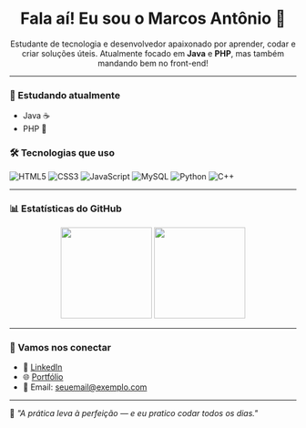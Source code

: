 <h1 align="center">Fala aí! Eu sou o Marcos Antônio 👋</h1>

<p align="center">
Estudante de tecnologia e desenvolvedor apaixonado por aprender, codar e criar soluções úteis.  
Atualmente focado em <strong>Java</strong> e <strong>PHP</strong>, mas também mandando bem no front-end!
</p>

---

### 🧠 Estudando atualmente
- Java ☕
- PHP 🐘

### 🛠️ Tecnologias que uso
![HTML5](https://img.shields.io/badge/HTML5-E34F26?style=flat&logo=html5&logoColor=fff)
![CSS3](https://img.shields.io/badge/CSS3-1572B6?style=flat&logo=css3&logoColor=fff)
![JavaScript](https://img.shields.io/badge/JavaScript-F7DF1E?style=flat&logo=javascript&logoColor=000)
![MySQL](https://img.shields.io/badge/MySQL-4479A1?style=flat&logo=mysql&logoColor=fff)
![Python](https://img.shields.io/badge/Python-3776AB?style=flat&logo=python&logoColor=fff)
![C++](https://img.shields.io/badge/C++-00599C?style=flat&logo=cplusplus&logoColor=fff)

---

### 📊 Estatísticas do GitHub

<div align="center">
  <img height="160px" src="https://github-readme-stats.vercel.app/api?username=Marcosantonioss&show_icons=true&theme=tokyonight" />
  <img height="160px" src="https://github-readme-stats.vercel.app/api/top-langs/?username=Marcosantonioss&layout=compact&theme=tokyonight" />
</div>

---

### 🔗 Vamos nos conectar

- 💼 [LinkedIn](https://www.linkedin.com/in/marco-antônio-silva-santos-008989176/)
- 🌐 [Portfólio](https://seu-portfolio-aqui.com)
- 📧 Email: seuemail@exemplo.com

---

🧩 *"A prática leva à perfeição — e eu pratico codar todos os dias."*

